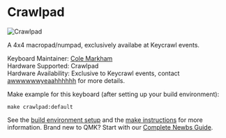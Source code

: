# Crawlpad

![Crawlpad](https://i.imgur.com/8BnztWo.jpg)

A 4x4 macropad/numpad, exclusively availabe at Keycrawl events.

Keyboard Maintainer: [Cole Markham](https://github.com/colemarkham)  
Hardware Supported: Crawlpad  
Hardware Availability: Exclusive to Keycrawl events, contact [awwwwwwyeaahhhhhh](https://www.reddit.com/user/awwwwwwyeaahhhhhh) for more details.

Make example for this keyboard (after setting up your build environment):

    make crawlpad:default

See the [build environment setup](https://docs.qmk.fm/#/getting_started_build_tools) and the [make instructions](https://docs.qmk.fm/#/getting_started_make_guide) for more information. Brand new to QMK? Start with our [Complete Newbs Guide](https://docs.qmk.fm/#/newbs).
